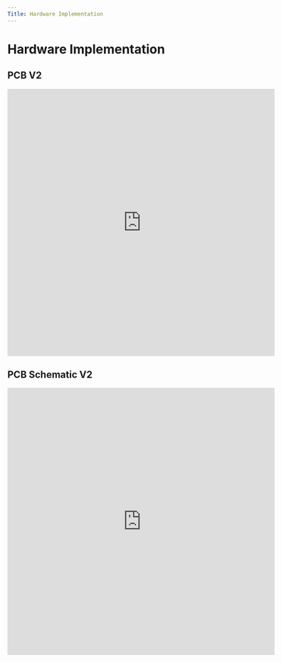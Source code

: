 ```yaml
---
Title: Hardware Implementation
---
```


# Hardware Implementation

## PCB V2

<p align="center">
    <embed src="https://egr314-team201.github.io/Assignments/Hardware-Implementation/assets/V2PCB.pdf " 
       type="application/pdf"
       width = "600"
       height = "600"/>
</p>

## PCB Schematic V2

<p align="center">
    <embed src="https://egr314-team201.github.io/Assignments/Hardware-Implementation/assets/V2schematic.pdf " 
       type="application/pdf"
       width = "600"
       height = "600"/>
</p>
